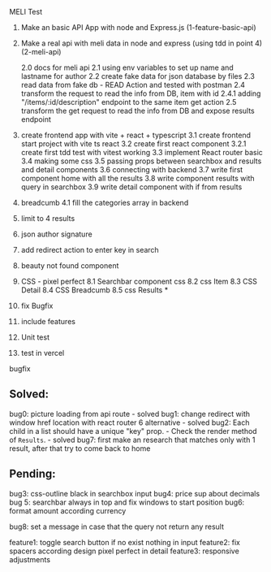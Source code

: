MELI Test

1. Make an basic API App with node and Express.js
   (1-feature-basic-api)

2. Make a real api with meli data in node and express (using tdd in point 4)
   (2-meli-api)

   2.0 docs for meli api
   2.1 using env variables to set up name and lastname for author
   2.2 create fake data for json database by files
   2.3 read data from fake db - READ Action and tested with postman
   2.4 transform the request to read the info from DB, item with id
   2.4.1 adding "/items/:id/description" endpoint to the same item get action
   2.5 transform the get request to read the info from DB and expose results endpoint

3. create frontend app with vite + react + typescript
   3.1 create frontend start project with vite ts react
   3.2 create first react component
   3.2.1 create first tdd test with vitest working
   3.3 implement React router basic
   3.4 making some css
   3.5 passing props between searchbox and results and detail components
   3.6 connecting with backend
   3.7 write first component home with all the results
   3.8 write component results with query in searchbox
   3.9 write detail component with if from results

4. breadcumb
   4.1 fill the categories array in backend
5. limit to 4 results
6. json author signature
7. add redirect action to enter key in search
8. beauty not found component
9. CSS - pixel perfect
   8.1 Searchbar component css
   8.2 css Item
   8.3 CSS Detail
   8.4 CSS Breadcumb
   8.5 css Results \*
10. fix Bugfix
11. include features
12. Unit test
13. test in vercel

bugfix

## Solved:

bug0: picture loading from api route - solved
bug1: change redirect with window href location with react router 6 alternative - solved
bug2: Each child in a list should have a unique "key" prop. - Check the render method of `Results`. - solved
bug7: first make an research that matches only with 1 result, after that try to come back to home

## Pending:

bug3: css-outline black in searchbox input
bug4: price sup about decimals
bug 5: searchbar always in top and fix windows to start position
bug6: format amount according currency

bug8: set a message in case that the query not return any result

feature1: toggle search button if no exist nothing in input
feature2: fix spacers according design pixel perfect in detail
feature3: responsive adjustments
